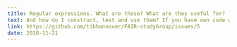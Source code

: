 ```yaml
---
title: Regular expressions. What are those? What are they useful for?
text: And how do I construct, test and use them? If you have own code with regular expressions, bring it and we'll try to find edge-cases of them matching false positives or not matching false negatives.
link: https://github.com/tibhannover/FAIR-studyGroup/issues/5
date: 2018-11-21
---
```

